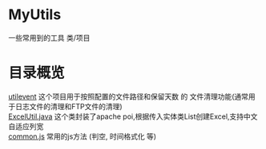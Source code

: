 # MyUtils
一些常用到的工具 类/项目

# 目录概览
[utilevent](utilevent) 这个项目用于按照配置的文件路径和保留天数 的 文件清理功能(通常用于日志文件的清理和FTP文件的清理)   
[ExcelUtil.java](ExcelUtil.java) 这个类封装了apache poi,根据传入实体类List创建Excel,支持中文自适应列宽  
[common.js](common.js) 常用的js方法 (判空, 时间格式化 等)
